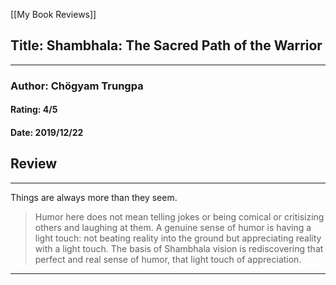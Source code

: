 [[My Book Reviews]]

 
 ## Title: Shambhala: The Sacred Path of the Warrior
 ---
 ### Author: Chögyam Trungpa
 #### Rating: 4/5
 #### Date: 2019/12/22


 ## Review
 ---
 Things are always more than they seem.  
  

>   
> Humor here does not mean telling jokes or being comical or critisizing others and laughing at them. A genuine sense of humor is having a light touch: not beating reality into the ground but appreciating reality with a light touch. The basis of Shambhala vision is rediscovering that perfect and real sense of humor, that light touch of appreciation.  
> 





 ---
 